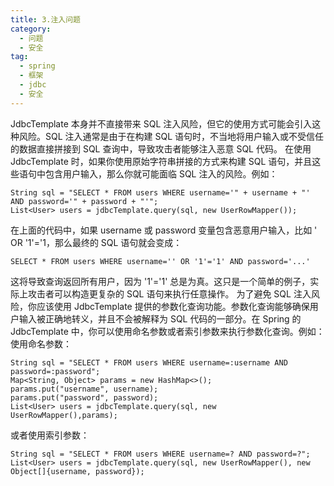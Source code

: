 ```yaml
---
title: 3.注入问题
category:
  - 问题  
  - 安全
tag:
  - spring  
  - 框架  
  - jdbc  
  - 安全
---
```


JdbcTemplate 本身并不直接带来 SQL 注入风险，但它的使用方式可能会引入这种风险。SQL 注入通常是由于在构建 SQL 语句时，不当地将用户输入或不受信任的数据直接拼接到 SQL 查询中，导致攻击者能够注入恶意 SQL 代码。
在使用 JdbcTemplate 时，如果你使用原始字符串拼接的方式来构建 SQL 语句，并且这些语句中包含用户输入，那么你就可能面临 SQL 注入的风险。例如：

```
String sql = "SELECT * FROM users WHERE username='" + username + "' AND password='" + password + "'";
List<User> users = jdbcTemplate.query(sql, new UserRowMapper());
```
在上面的代码中，如果 username 或 password 变量包含恶意用户输入，比如 ' OR '1'='1，那么最终的 SQL 语句就会变成：
```
SELECT * FROM users WHERE username='' OR '1'='1' AND password='...'
```
这将导致查询返回所有用户，因为 '1'='1' 总是为真。这只是一个简单的例子，实际上攻击者可以构造更复杂的 SQL 语句来执行任意操作。
为了避免 SQL 注入风险，你应该使用 JdbcTemplate 提供的参数化查询功能。参数化查询能够确保用户输入被正确地转义，并且不会被解释为 SQL 代码的一部分。在 Spring 的 JdbcTemplate 中，你可以使用命名参数或者索引参数来执行参数化查询。例如：
使用命名参数：
```
String sql = "SELECT * FROM users WHERE username=:username AND password=:password";
Map<String, Object> params = new HashMap<>();
params.put("username", username);
params.put("password", password);
List<User> users = jdbcTemplate.query(sql, new UserRowMapper(),params);

```
或者使用索引参数：
```
String sql = "SELECT * FROM users WHERE username=? AND password=?";
List<User> users = jdbcTemplate.query(sql, new UserRowMapper(), new Object[]{username, password});
```